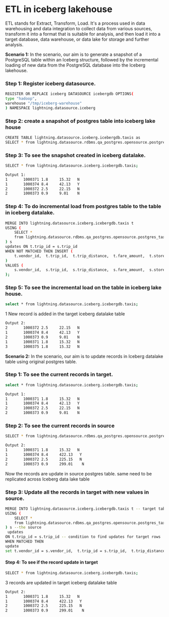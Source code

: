# ETL in iceberg lakehouse
ETL stands for Extract, Transform, Load. It's a process used in data warehousing and data integration to collect data from various sources, transform it into a format that is suitable for analysis, and then load it into a target database, data warehouse, or data lake for storage and further analysis.

**Scenario 1:**
In the scenario, our aim is to generate a snapshot of a PostgreSQL table within an Iceberg structure, followed by the incremental loading of new data from the PostgreSQL database into the Iceberg lakehouse.


### Step 1: Register iceberg datasource.
```bash
REGISTER OR REPLACE iceberg DATASOURCE icebergdb OPTIONS(
type "hadoop",
warehouse "/tmp/iceberg-warehouse"
) NAMESPACE lightning.datasource.iceberg
```

### Step 2: create a snapshot of postgres table into iceberg lake house
```bash
CREATE TABLE lightning.datasource.iceberg.icebergdb.taxis as
SELECT * from lightning.datasource.rdbms.qa_postgres.opensource.postgres_taxi;
```
### Step 3: To see the snapshot created in iceberg datalake.
```bash
SELECT * from lightning.datasource.iceberg.icebergdb.taxis;
```
```bash
Output 1: 
1       1000371 1.8     15.32   N
1       1000374 8.4     42.13   Y
2       1000372 2.5     22.15   N
2       1000373 0.9     9.01    N
```
### Step 4: To do incremental load from postgres table to the table in iceberg datalake.

```bash
MERGE INTO lightning.datasource.iceberg.icebergdb.taxis t
USING (
    SELECT *
    from lightning.datasource.rdbms.qa_postgres.opensource.postgres_taxi
) s 
updates ON t.trip_id = s.trip_id
WHEN NOT MATCHED THEN INSERT (
    t.vendor_id,  t.trip_id,  t.trip_distance,  t.fare_amount,  t.store_and_fwd_flag
)
VALUES (
    s.vendor_id,  s.trip_id,  s.trip_distance,  s.fare_amount,  s.store_and_fwd_flag
);
```
### Step 5: To see the incremental load on the table in iceberg lake house.
```bash
select * from lightning.datasource.iceberg.icebergdb.taxis;
```
1 New record is added in the target iceberg datalake table
```bash
Output 2:
2       1000372 2.5     22.15   N
1       1000374 8.4     42.13   Y
2       1000373 0.9     9.01    N
1       1000371 1.8     15.32   N
3       1000375 1.8     15.32   N
```

**Scenario 2:**
In the scenario, our aim is to update records in Iceberg datalake table using original postgres table.

### Step 1: To see the current records in target.
```bash
select * from lightning.datasource.iceberg.icebergdb.taxis;
```
```bash
Output 1: 
1       1000371 1.8     15.32   N
1       1000374 8.4     42.13   Y
2       1000372 2.5     22.15   N
2       1000373 0.9     9.01    N
```

### Step 2: To see the current records in source
```bash
SELECT * from lightning.datasource.rdbms.qa_postgres.opensource.postgres_taxi;
```
```bash
Output 2:
1       1000371 1.8     15.32   N
1       1000374 8.4     422.13   Y
2       1000372 2.5     225.15   N
2       1000373 0.9     299.01    N
```
Now the records are update in source postgres table. same need to be replicated across Iceberg data lake table

### Step 3:  Update all the records in target with new values in source.
```bash
MERGE INTO lightning.datasource.iceberg.icebergdb.taxis t -- target table
USING (
    SELECT *
    from lightning.datasource.rdbms.qa_postgres.opensource.postgres_taxi
) s --the source
 updates
ON t.trip_id = s.trip_id -- condition to find updates for target rows
WHEN MATCHED THEN
update
set t.vendor_id = s.vendor_id,  t.trip_id = s.trip_id,  t.trip_distance = s.trip_distance,  t.fare_amount = s.fare_amount,  t.store_and_fwd_flag = s.store_and_fwd_flag;
```
#### Step 4: To see if the record update in target
```bash
SELECT * from lightning.datasource.iceberg.icebergdb.taxis;
```
3 records are updated in target iceberg datalake table
```bash
Output 2:
1       1000371 1.8     15.32   N
1       1000374 8.4     422.13   Y
2       1000372 2.5     225.15   N
2       1000373 0.9     299.01    N
````

